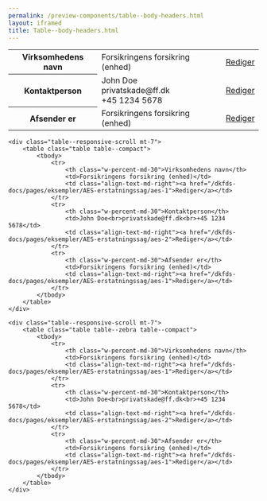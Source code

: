 ```yaml
--- 
permalink: /preview-components/table--body-headers.html
layout: iframed 
title: Table--body-headers.html
---
```

<div class="container">
    <div class="table--responsive-scroll">
        <table class="table table--borderless table--compact">
            <tbody>
                <tr>
                    <th class="w-percent-md-30">Virksomhedens navn</th>
                    <td>Forsikringens forsikring (enhed)</td>
                    <td class="align-text-md-right"><a href="/dkfds-docs/pages/eksempler/AES-erstatningssag/aes-1">Rediger</a></td>
                </tr>
                <tr>
                    <th class="w-percent-md-30">Kontaktperson</th>
                    <td>John Doe<br>privatskade@ff.dk<br>+45 1234 5678</td>
                    <td class="align-text-md-right"><a href="/dkfds-docs/pages/eksempler/AES-erstatningssag/aes-2">Rediger</a></td>
                </tr>
                <tr>
                    <th class="w-percent-md-30">Afsender er</th>
                    <td>Forsikringens forsikring (enhed)</td>
                    <td class="align-text-md-right"><a href="/dkfds-docs/pages/eksempler/AES-erstatningssag/aes-1">Rediger</a></td>
                </tr>
            </tbody>
        </table>
    </div>

    <div class="table--responsive-scroll mt-7">
        <table class="table table--compact">
            <tbody>
                <tr>
                    <th class="w-percent-md-30">Virksomhedens navn</th>
                    <td>Forsikringens forsikring (enhed)</td>
                    <td class="align-text-md-right"><a href="/dkfds-docs/pages/eksempler/AES-erstatningssag/aes-1">Rediger</a></td>
                </tr>
                <tr>
                    <th class="w-percent-md-30">Kontaktperson</th>
                    <td>John Doe<br>privatskade@ff.dk<br>+45 1234 5678</td>
                    <td class="align-text-md-right"><a href="/dkfds-docs/pages/eksempler/AES-erstatningssag/aes-2">Rediger</a></td>
                </tr>
                <tr>
                    <th class="w-percent-md-30">Afsender er</th>
                    <td>Forsikringens forsikring (enhed)</td>
                    <td class="align-text-md-right"><a href="/dkfds-docs/pages/eksempler/AES-erstatningssag/aes-1">Rediger</a></td>
                </tr>
            </tbody>
        </table>
    </div>

    <div class="table--responsive-scroll mt-7">
        <table class="table table--zebra table--compact">
            <tbody>
                <tr>
                    <th class="w-percent-md-30">Virksomhedens navn</th>
                    <td>Forsikringens forsikring (enhed)</td>
                    <td class="align-text-md-right"><a href="/dkfds-docs/pages/eksempler/AES-erstatningssag/aes-1">Rediger</a></td>
                </tr>
                <tr>
                    <th class="w-percent-md-30">Kontaktperson</th>
                    <td>John Doe<br>privatskade@ff.dk<br>+45 1234 5678</td>
                    <td class="align-text-md-right"><a href="/dkfds-docs/pages/eksempler/AES-erstatningssag/aes-2">Rediger</a></td>
                </tr>
                <tr>
                    <th class="w-percent-md-30">Afsender er</th>
                    <td>Forsikringens forsikring (enhed)</td>
                    <td class="align-text-md-right"><a href="/dkfds-docs/pages/eksempler/AES-erstatningssag/aes-1">Rediger</a></td>
                </tr>
            </tbody>
        </table>
    </div>
</div>
